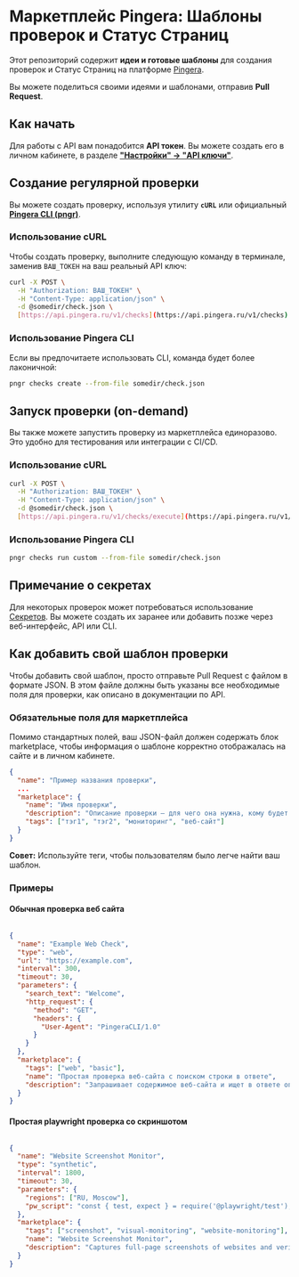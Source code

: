 # Маркетплейс Pingera: Шаблоны проверок и Статус Страниц

Этот репозиторий содержит **идеи и готовые шаблоны** для создания проверок и Статус Страниц на платформе [Pingera](https://pingera.ru).

Вы можете поделиться своими идеями и шаблонами, отправив **Pull Request**.

## Как начать

Для работы с API вам понадобится **API токен**. Вы можете создать его в личном кабинете, в разделе [**"Настройки" -> "API ключи"**](https://app.pingera.ru/settings/tokens). 

## Создание регулярной проверки

Вы можете создать проверку, используя утилиту **`cURL`** или официальный [**Pingera CLI (pngr)**](https://docs.pingera.ru/devs/cli).

### Использование cURL

Чтобы создать проверку, выполните следующую команду в терминале, заменив `ВАШ_ТОКЕН` на ваш реальный API ключ:

```bash
curl -X POST \
  -H "Authorization: ВАШ_ТОКЕН" \
  -H "Content-Type: application/json" \
  -d @somedir/check.json \
  [https://api.pingera.ru/v1/checks](https://api.pingera.ru/v1/checks)
```

### Использование Pingera CLI
Если вы предпочитаете использовать CLI, команда будет более лаконичной:

```bash
pngr checks create --from-file somedir/check.json
```

## Запуск проверки (on-demand)

Вы также можете запустить проверку из маркетплейса единоразово. Это удобно для тестирования или интеграции с CI/CD.

### Использование cURL

```bash
curl -X POST \
  -H "Authorization: ВАШ_ТОКЕН" \
  -H "Content-Type: application/json" \
  -d @somedir/check.json \
  [https://api.pingera.ru/v1/checks/execute](https://api.pingera.ru/v1/checks/execute)
```

### Использование Pingera CLI

```bash
pngr checks run custom --from-file somedir/check.json
```

## Примечание о секретах
Для некоторых проверок может потребоваться использование [Секретов](https://docs.pingera.ru/checks/secrets). Вы можете создать их заранее или добавить позже через веб-интерфейс, API или CLI.

## Как добавить свой шаблон проверки
Чтобы добавить свой шаблон, просто отправьте Pull Request с файлом в формате JSON. В этом файле должны быть указаны все необходимые поля для проверки, как описано в документации по API.

### Обязательные поля для маркетплейса
Помимо стандартных полей, ваш JSON-файл должен содержать блок marketplace, чтобы информация о шаблоне корректно отображалась на сайте и в личном кабинете.

```json
{
  "name": "Пример названия проверки",
  ...
  "marketplace": {
    "name": "Имя проверки",
    "description": "Описание проверки — для чего она нужна, кому будет полезна и прочее.",
    "tags": ["тэг1", "тэг2", "мониторинг", "веб-сайт"]
  }
}
```
**Совет:** Используйте теги, чтобы пользователям было легче найти ваш шаблон. 

### Примеры

#### Обычная проверка веб сайта
```json

{
  "name": "Example Web Check",
  "type": "web",
  "url": "https://example.com",
  "interval": 300,
  "timeout": 30,
  "parameters": {
    "search_text": "Welcome",
    "http_request": {
      "method": "GET",
      "headers": {
        "User-Agent": "PingeraCLI/1.0"
      }
    }
  },
  "marketplace": {
    "tags": ["web", "basic"],
    "name": "Простая проверка веб-сайта с поиском строки в ответе",
    "description": "Запрашивает содержимое веб-сайта и ищет в ответе определенную строку",
  }
}
```

#### Простая playwright проверка со скриншотом
```json

{
  "name": "Website Screenshot Monitor",
  "type": "synthetic", 
  "interval": 1800,
  "timeout": 30,
  "parameters": {
    "regions": ["RU, Moscow"],
    "pw_script": "const { test, expect } = require('@playwright/test');\n\ntest('website screenshot test', async ({ page }) => {\n  // Navigate to the website\n  await page.goto('https://pingera.ru');\n  \n  // Wait for the page to fully load\n  await page.waitForLoadState('load');\n  \n  // Additional wait to ensure all dynamic content is loaded\n  await page.waitForTimeout(2000);\n  \n  // Take a full page screenshot\n  await page.screenshot({ \n    path: 'website-screenshot.png', \n    fullPage: true \n  });\n  \n  // Verify the page loaded successfully\n  await expect(page).toHaveTitle(/Example/);\n  \n  // Check for key elements on the page\n  await expect(page.locator('h1')).toBeVisible();\n  \n  console.log('Screenshot captured and page verified successfully');\n});",
  },
  "marketplace": {
    "tags": ["screenshot", "visual-monitoring", "website-monitoring"],
    "name": "Website Screenshot Monitor",
    "description": "Captures full-page screenshots of websites and verifies page loading",
  }
}
```
